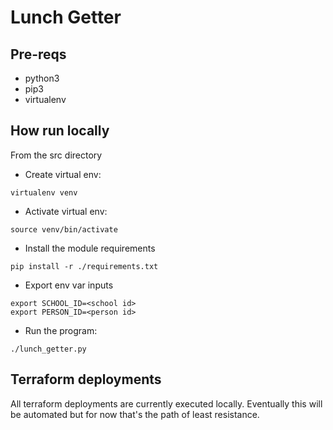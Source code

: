 # Lunch Getter

## Pre-reqs

* python3
* pip3
* virtualenv

## How run locally

From the src directory

* Create virtual env:

`virtualenv venv`

* Activate virtual env:

`source venv/bin/activate`

* Install the module requirements

`pip install -r ./requirements.txt`

* Export env var inputs

```
export SCHOOL_ID=<school id>
export PERSON_ID=<person id>
```

* Run the program:

`./lunch_getter.py`

## Terraform deployments

All terraform deployments are currently executed locally. Eventually this will
be automated but for now that's the path of least resistance.